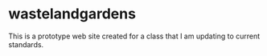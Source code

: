# wastelandgardens
This is a prototype web site created for a class that I am updating to current standards.
